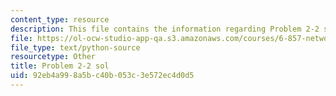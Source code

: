 ```yaml
---
content_type: resource
description: This file contains the information regarding Problem 2-2 sol.
file: https://ol-ocw-studio-app-qa.s3.amazonaws.com/courses/6-857-network-and-computer-security-spring-2014/92eb4a998a5bc40b053c3e572ec4d0d5_Problem2-2_Sol.py
file_type: text/python-source
resourcetype: Other
title: Problem 2-2 sol
uid: 92eb4a99-8a5b-c40b-053c-3e572ec4d0d5
---
```

